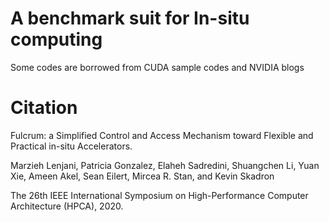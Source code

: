 # A benchmark suit for In-situ computing

Some codes are borrowed from CUDA sample codes and NVIDIA blogs
# Citation
Fulcrum: a Simplified Control and Access Mechanism toward Flexible and Practical in-situ Accelerators.

Marzieh Lenjani, Patricia Gonzalez, Elaheh Sadredini, Shuangchen Li, Yuan Xie, Ameen Akel, Sean Eilert, Mircea R. Stan, and Kevin Skadron

The 26th IEEE International Symposium on High-Performance Computer Architecture (HPCA), 2020. 
